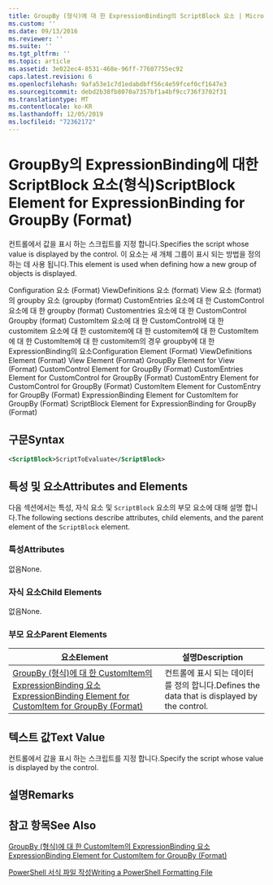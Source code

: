 ```yaml
---
title: GroupBy (형식)에 대 한 ExpressionBinding의 ScriptBlock 요소 | Microsoft Docs
ms.custom: ''
ms.date: 09/13/2016
ms.reviewer: ''
ms.suite: ''
ms.tgt_pltfrm: ''
ms.topic: article
ms.assetid: 3e022ec4-8531-468e-96ff-77607755ec92
caps.latest.revision: 6
ms.openlocfilehash: 9afa53e1c7d1edabdbff56c4e59fcef0cf1647e3
ms.sourcegitcommit: debd2b38fb8070a7357bf1a4bf9cc736f3702f31
ms.translationtype: MT
ms.contentlocale: ko-KR
ms.lasthandoff: 12/05/2019
ms.locfileid: "72362172"
---
```

# <a name="scriptblock-element-for-expressionbinding-for-groupby-format"></a><span data-ttu-id="a7905-102">GroupBy의 ExpressionBinding에 대한 ScriptBlock 요소(형식)</span><span class="sxs-lookup"><span data-stu-id="a7905-102">ScriptBlock Element for ExpressionBinding for GroupBy (Format)</span></span>

<span data-ttu-id="a7905-103">컨트롤에서 값을 표시 하는 스크립트를 지정 합니다.</span><span class="sxs-lookup"><span data-stu-id="a7905-103">Specifies the script whose value is displayed by the control.</span></span> <span data-ttu-id="a7905-104">이 요소는 새 개체 그룹이 표시 되는 방법을 정의 하는 데 사용 됩니다.</span><span class="sxs-lookup"><span data-stu-id="a7905-104">This element is used when defining how a new group of objects is displayed.</span></span>

<span data-ttu-id="a7905-105">Configuration 요소 (Format) ViewDefinitions 요소 (format) View 요소 (format)의 groupby 요소 (groupby (format) CustomEntries 요소에 대 한 CustomControl 요소에 대 한 groupby (format) Customentries 요소에 대 한 CustomControl Groupby (format) CustomItem 요소에 대 한 CustomControl에 대 한 customitem 요소에 대 한 customitem에 대 한 customitem에 대 한 CustomItem에 대 한 CustomItem에 대 한 customitem의 경우 groupby에 대 한 ExpressionBinding의 요소</span><span class="sxs-lookup"><span data-stu-id="a7905-105">Configuration Element (Format) ViewDefinitions Element (Format) View Element (Format) GroupBy Element for View (Format) CustomControl Element for GroupBy (Format) CustomEntries Element for CustomControl for GroupBy (Format) CustomEntry Element for CustomControl for GroupBy (Format) CustomItem Element for CustomEntry for GroupBy (Format) ExpressionBinding Element for CustomItem for GroupBy (Format) ScriptBlock Element for ExpressionBinding for GroupBy (Format)</span></span>

## <a name="syntax"></a><span data-ttu-id="a7905-106">구문</span><span class="sxs-lookup"><span data-stu-id="a7905-106">Syntax</span></span>

```xml
<ScriptBlock>ScriptToEvaluate</ScriptBlock>
```

## <a name="attributes-and-elements"></a><span data-ttu-id="a7905-107">특성 및 요소</span><span class="sxs-lookup"><span data-stu-id="a7905-107">Attributes and Elements</span></span>

<span data-ttu-id="a7905-108">다음 섹션에서는 특성, 자식 요소 및 `ScriptBlock` 요소의 부모 요소에 대해 설명 합니다.</span><span class="sxs-lookup"><span data-stu-id="a7905-108">The following sections describe attributes, child elements, and the parent element of the `ScriptBlock` element.</span></span>

### <a name="attributes"></a><span data-ttu-id="a7905-109">특성</span><span class="sxs-lookup"><span data-stu-id="a7905-109">Attributes</span></span>

<span data-ttu-id="a7905-110">없음</span><span class="sxs-lookup"><span data-stu-id="a7905-110">None.</span></span>

### <a name="child-elements"></a><span data-ttu-id="a7905-111">자식 요소</span><span class="sxs-lookup"><span data-stu-id="a7905-111">Child Elements</span></span>

<span data-ttu-id="a7905-112">없음</span><span class="sxs-lookup"><span data-stu-id="a7905-112">None.</span></span>

### <a name="parent-elements"></a><span data-ttu-id="a7905-113">부모 요소</span><span class="sxs-lookup"><span data-stu-id="a7905-113">Parent Elements</span></span>

|<span data-ttu-id="a7905-114">요소</span><span class="sxs-lookup"><span data-stu-id="a7905-114">Element</span></span>|<span data-ttu-id="a7905-115">설명</span><span class="sxs-lookup"><span data-stu-id="a7905-115">Description</span></span>|
|-------------|-----------------|
|[<span data-ttu-id="a7905-116">GroupBy (형식)에 대 한 CustomItem의 ExpressionBinding 요소</span><span class="sxs-lookup"><span data-stu-id="a7905-116">ExpressionBinding Element for CustomItem for GroupBy (Format)</span></span>](./expressionbinding-element-for-customitem-for-groupby-format.md)|<span data-ttu-id="a7905-117">컨트롤에 표시 되는 데이터를 정의 합니다.</span><span class="sxs-lookup"><span data-stu-id="a7905-117">Defines the data that is displayed by the control.</span></span>|

## <a name="text-value"></a><span data-ttu-id="a7905-118">텍스트 값</span><span class="sxs-lookup"><span data-stu-id="a7905-118">Text Value</span></span>

<span data-ttu-id="a7905-119">컨트롤에서 값을 표시 하는 스크립트를 지정 합니다.</span><span class="sxs-lookup"><span data-stu-id="a7905-119">Specify the script whose value is displayed by the control.</span></span>

## <a name="remarks"></a><span data-ttu-id="a7905-120">설명</span><span class="sxs-lookup"><span data-stu-id="a7905-120">Remarks</span></span>

## <a name="see-also"></a><span data-ttu-id="a7905-121">참고 항목</span><span class="sxs-lookup"><span data-stu-id="a7905-121">See Also</span></span>

[<span data-ttu-id="a7905-122">GroupBy (형식)에 대 한 CustomItem의 ExpressionBinding 요소</span><span class="sxs-lookup"><span data-stu-id="a7905-122">ExpressionBinding Element for CustomItem for GroupBy (Format)</span></span>](./expressionbinding-element-for-customitem-for-groupby-format.md)

[<span data-ttu-id="a7905-123">PowerShell 서식 파일 작성</span><span class="sxs-lookup"><span data-stu-id="a7905-123">Writing a PowerShell Formatting File</span></span>](./writing-a-powershell-formatting-file.md)
